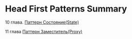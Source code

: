 Head First Patterns Summary
=============

10 глава. [Паттерн Состояние(State)](https://github.com/SergioMyJava/Head-First/tree/master/src/main/java/chapter10/gumballmachine)

11 глава [Паттерн Заместитель(Proxy)]()